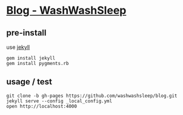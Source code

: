 [Blog - WashWashSleep](http://washwashsleep.github.io/blog/)
=========

## pre-install

use [jekyll](http://jekyllrb.com/)

```
gem install jekyll
gem install pygments.rb
```

## usage / test

```
git clone -b gh-pages https://github.com/washwashsleep/blog.git
jekyll serve --config _local_config.yml
open http://localhost:4000
```

